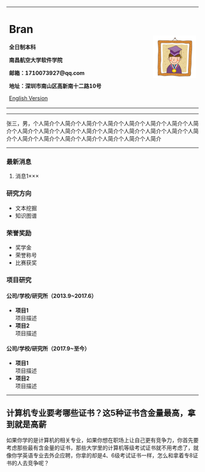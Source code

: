 <div>
<table border="0">
  <tr>
    <td width="75%">
      <h1>Bran</h1>
      <p><b>全日制本科</b></p>
      <p><b>南昌航空大学软件学院</b></p>
      <p><b>邮箱：1710073927@qq.com</b></p>
      <p><b>地址：深圳市南山区高新南十二路10号</b></p>
      <p><a href="/index-en.html">English Version</a></p>
    </td>
    <td width="25%">
      <img src="/zhengjianzhao.jpg" width="100%">
    </td>
  </tr>
</table>
</div>

---

张三，男，个人简介个人简介个人简介个人简介个人简介个人简介个人简介个人简介个人简介个人简介个人简介个人简介个人简介个人简介个人简介个人简介个人简介个人简介个人简介个人简介个人简介个人简介个人简介个人简介

---

### 最新消息
1. 消息1×××

### 研究方向
- 文本挖掘
- 知识图谱

### 荣誉奖励
- 奖学金
- 荣誉称号
- 比赛获奖

### 项目研究
#### 公司/学校/研究所（2013.9~2017.6）
- **项目1**  
项目描述
- **项目2**  
项目描述

#### 公司/学校/研究所（2017.9~至今）
- **项目1**  
项目描述
- **项目2**  
项目描述


---
## 计算机专业要考哪些证书？这5种证书含金量最高，拿到就是高薪

如果你学的是计算机的相关专业，如果你想在职场上让自己更有竞争力，你首先要考虑那些最有含金量的证书，那些大学里的计算机等级考试证书就不用考虑了，就像你学英语专业去外企应聘，你拿的却是4、6级考试证书一样，怎么和拿着专8证书的人去竞争呢？

